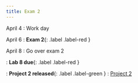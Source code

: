 ```yaml
---
title: Exam 2
---
```


April 4
: Work day

April 6
: **Exam 2**{: .label .label-red }

April 8
: Go over exam 2

: **Lab 8 due**{: .label .label-red }

: **Project 2 released**{: .label .label-green }
  : [Project 2](https://sta279-s22.github.io/projects/project_2.html)